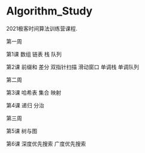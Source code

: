 # Algorithm_Study
2021极客时间算法训练营课程.


第一周

第1课 
数组  链表   栈    队列  

第2课
前缀和 差分  双指针扫描   滑动窗口   单调栈   单调队列

第二周

第3课
哈希表   集合   映射

第4课
递归   分治

第三周

第5课
树与图

第6课
深度优先搜索   广度优先搜索

